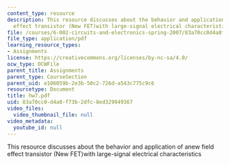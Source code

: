 ```yaml
---
content_type: resource
description: This resource discusses about the behavior and application of anew field
  effect transistor (New FET)with large-signal electrical characteristics
file: /courses/6-002-circuits-and-electronics-spring-2007/83a70cc0d4a8f73b2dfc8ed329949367_hw7.pdf
file_type: application/pdf
learning_resource_types:
- Assignments
license: https://creativecommons.org/licenses/by-nc-sa/4.0/
ocw_type: OCWFile
parent_title: Assignments
parent_type: CourseSection
parent_uid: e106059b-2e3b-50c2-726d-a543c775c9c6
resourcetype: Document
title: hw7.pdf
uid: 83a70cc0-d4a8-f73b-2dfc-8ed329949367
video_files:
  video_thumbnail_file: null
video_metadata:
  youtube_id: null
---
```

This resource discusses about the behavior and application of anew field effect transistor (New FET)with large-signal electrical characteristics